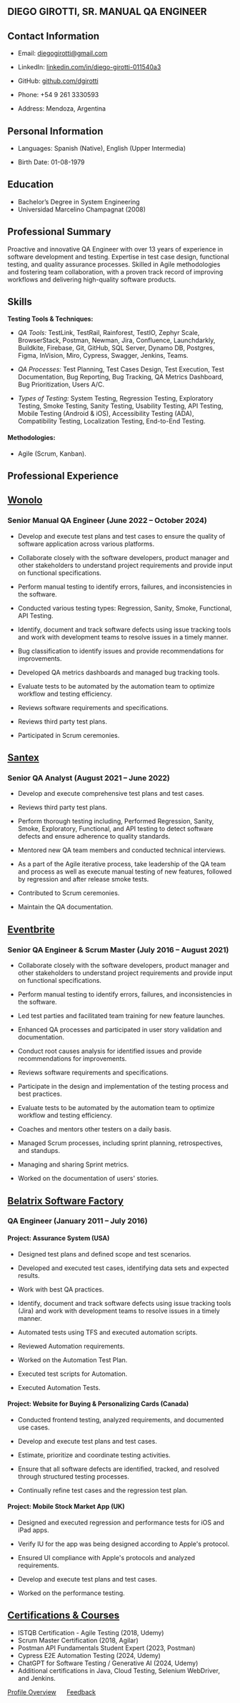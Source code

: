  DIEGO GIROTTI,  SR. MANUAL QA ENGINEER
------------------------------------------------------------------------------------------------------------------------------------------------------------------------------------------------------------------------------
Contact Information
------------------------------------------------------------------------------------------------------------------------------------------------------------------------------------------------------------------------------

- Email: diegogirotti@gmail.com

- LinkedIn: [linkedin.com/in/diego-girotti-011540a3](https://www.linkedin.com/in/diego-girotti-011540a3/)

- GitHub: [github.com/dgirotti](https://github.com/dgirotti)

- Phone: +54 9 261 3330593

- Address: Mendoza, Argentina

**Personal Information**
---------------------------------------------------------------------------------------------------------------------------------------------------------------------------------------------------------------------------

- Languages: Spanish (Native), English (Upper Intermedia)

- Birth Date: 01-08-1979

**Education**
------------------------------------------------------------------------------------------------------------------------------------------------------------------------------------------------------------------------------

- Bachelor’s Degree in System Engineering
- Universidad Marcelino Champagnat (2008)

**Professional Summary** 
------------------------------------------------------------------------------------------------------------------------------------------------------------------------------------------------------------------------------

Proactive and innovative QA Engineer with over 13 years of experience in software development and testing. Expertise in test case design, functional testing, and quality assurance processes. Skilled in Agile methodologies and fostering team collaboration, with a proven track record of improving workflows and delivering high-quality software products. 

**Skills**
------------------------------------------------------------------------------------------------------------------------------------------------------------------------------------------------------------------------------
**Testing Tools & Techniques:** 

- _QA Tools:_ TestLink, TestRail, Rainforest, TestIO, Zephyr Scale, BrowserStack, Postman, Newman, Jira, Confluence, Launchdarkly, Buildkite, Firebase, Git, GitHub, SQL Server, Dynamo DB, Postgres, Figma, InVision, Miro, Cypress, Swagger, Jenkins, Teams. 

- _QA Processes:_ Test Planning, Test Cases Design, Test Execution, Test Documentation, Bug Reporting, Bug Tracking, QA Metrics Dashboard, Bug Prioritization, Users A/C. 

- _Types of Testing:_ System Testing, Regression Testing, Exploratory Testing, Smoke Testing, Sanity Testing, Usability Testing, API Testing, Mobile Testing (Android & iOS), Accessibility Testing (ADA), Compatibility Testing, Localization Testing, End-to-End Testing. 

#### Methodologies: 

- Agile (Scrum, Kanban). 

**Professional Experience** 
------------------------------------------------------------------------------------------------------------------------------------------------------------------------------------------------------------------------------
## [**Wonolo**](https://www.wonolo.com/)

 ### Senior Manual QA Engineer (June 2022 – October 2024)

- Develop and execute test plans and test cases to ensure the quality of software application across various platforms.

- Collaborate closely with the software developers, product manager and other stakeholders to understand project requirements and provide input on functional specifications.

- Perform manual testing to identify errors, failures, and inconsistencies in the software.

- Conducted various testing types: Regression, Sanity, Smoke, Functional, API Testing.

- Identify, document and track software defects using issue tracking tools and work with development teams to resolve issues in a timely manner.

- Bug classification to identify issues and provide recommendations for improvements.

- Developed QA metrics dashboards and managed bug tracking tools.

- Evaluate tests to be automated by the automation team to optimize workflow and testing efficiency.

- Reviews software requirements and specifications.

- Reviews third party test plans.

- Participated in Scrum ceremonies.

## [**Santex**](https://santexgroup.com/)

 ### Senior QA Analyst (August 2021 – June 2022)

- Develop and execute comprehensive test plans and test cases.

- Reviews third party test plans.

- Perform thorough testing including, Performed Regression, Sanity, Smoke, Exploratory, Functional, and API testing to detect software defects and ensure adherence to quality standards.

- Mentored new QA team members and conducted technical interviews.

- As a part of the Agile iterative process, take leadership of the QA team and process as well as execute manual testing of new features, followed by regression and after release smoke tests.

- Contributed to Scrum ceremonies.

- Maintain the QA documentation.


## [**Eventbrite**](https://www.eventbrite.com.ar/)

 ### Senior QA Engineer & Scrum Master (July 2016 – August 2021)

- Collaborate closely with the software developers, product manager and other stakeholders to understand project requirements and provide input on functional specifications.

- Perform manual testing to identify errors, failures, and inconsistencies in the software.

- Led test parties and facilitated team training for new feature launches.

- Enhanced QA processes and participated in user story validation and documentation.

- Conduct root causes analysis for identified issues and provide recommendations for improvements.

- Reviews software requirements and specifications.

- Participate in the design and implementation of the testing process and best practices.

- Evaluate tests to be automated by the automation team to optimize workflow and testing efficiency.

- Coaches and mentors other testers on a daily basis.

- Managed Scrum processes, including sprint planning, retrospectives, and standups.

- Managing and sharing Sprint metrics.

- Worked on the documentation of users' stories.



## [**Belatrix Software Factory**](https://belatrix.globant.com/us-en/)

 ### QA Engineer (January 2011 – July 2016)

#### Project: Assurance System (USA)

- Designed test plans and defined scope and test scenarios.

- Developed and executed test cases, identifying data sets and expected results.

- Work with best QA practices.

- Identify, document and track software defects using issue tracking tools (Jira) and work with development teams to resolve issues in a timely manner.

- Automated tests using TFS and executed automation scripts.

- Reviewed Automation requirements. 

- Worked on the Automation Test Plan. 

- Executed test scripts for Automation.
  
- Executed Automation Tests.

#### Project: Website for Buying & Personalizing Cards (Canada)

- Conducted frontend testing, analyzed requirements, and documented use cases.

- Develop and execute test plans and test cases.

- Estimate, prioritize and coordinate testing activities.
  
- Ensure that all software defects are identified, tracked, and resolved through structured testing processes.

- Continually refine test cases and the regression test plan.

#### Project: Mobile Stock Market App (UK)

- Designed and executed regression and performance tests for iOS and iPad apps.

- Verify IU for the app was being designed according to Apple's protocol. 

- Ensured UI compliance with Apple's protocols and analyzed requirements.

- Develop and execute test plans and test cases.

- Worked on the performance testing. 

[**Certifications & Courses**](https://github.com/dgirotti/dgirotti/tree/main/Certificados)
-------------------------------------------------------------------------------------------------------------------------------------------------------------------------------------------------------------------------------

- ISTQB Certification - Agile Testing (2018, Udemy)
- Scrum Master Certification (2018, Agilar)
- Postman API Fundamentals Student Expert (2023, Postman)
- Cypress E2E Automation Testing (2024, Udemy)
- ChatGPT for Software Testing / Generative AI (2024, Udemy)
- Additional certifications in Java, Cloud Testing, Selenium WebDriver, and Jenkins.

[Profile Overview](https://github.com/dgirotti/dgirotti/blob/main/Diego%20Girotti%20Professional%20Overview.pdf) &nbsp; &nbsp; &nbsp;[Feedback](https://github.com/dgirotti/dgirotti/blob/main/Recommendations.pdf)


